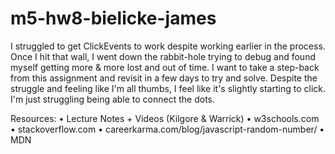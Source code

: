 # m5-hw8-bielicke-james

I struggled to get ClickEvents to work despite working earlier in the process. Once I hit that wall, I went down the rabbit-hole trying to debug and found myself getting more & more lost and out of time. I want to take a step-back from this assignment and revisit in a few days to try and solve. Despite the struggle and feeling like I'm all thumbs, I feel like it's slightly starting to click. I'm just struggling being able to connect the dots.

Resources:
• Lecture Notes + Videos (Kilgore & Warrick)
• w3schools.com
• stackoverflow.com
• careerkarma.com/blog/javascript-random-number/
• MDN
